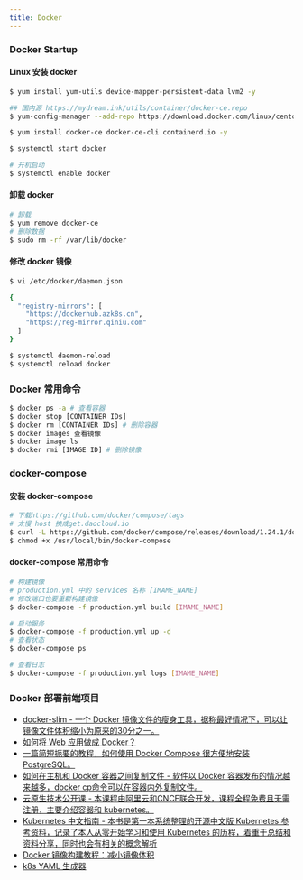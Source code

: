 ```yaml
---
title: Docker
---
```


### Docker Startup

#### Linux 安装 docker

``` bash
$ yum install yum-utils device-mapper-persistent-data lvm2 -y

## 国内源 https://mydream.ink/utils/container/docker-ce.repo
$ yum-config-manager --add-repo https://download.docker.com/linux/centos/docker-ce.repo

$ yum install docker-ce docker-ce-cli containerd.io -y

$ systemctl start docker

# 开机启动
$ systemctl enable docker
```

#### 卸载 docker

``` bash
# 卸载
$ yum remove docker-ce
# 删除数据
$ sudo rm -rf /var/lib/docker
```

#### 修改 docker 镜像

``` bash
$ vi /etc/docker/daemon.json

{
  "registry-mirrors": [
    "https://dockerhub.azk8s.cn",
    "https://reg-mirror.qiniu.com"
  ]
}

$ systemctl daemon-reload
$ systemctl reload docker
```

### Docker 常用命令

``` bash
$ docker ps -a # 查看容器
$ docker stop [CONTAINER IDs]
$ docker rm [CONTAINER IDs] # 删除容器
$ docker images 查看镜像
$ docker image ls
$ docker rmi [IMAGE ID] # 删除镜像
```

### docker-compose 

#### 安装 docker-compose

``` bash
# 下载https://github.com/docker/compose/tags
# 太慢 host 换成get.daocloud.io
$ curl -L https://github.com/docker/compose/releases/download/1.24.1/docker-compose-`uname -s`-`uname -m` -o /usr/local/bin/docker-compose
$ chmod +x /usr/local/bin/docker-compose
```

#### docker-compose 常用命令

``` bash
# 构建镜像  
# production.yml 中的 services 名称 [IMAME_NAME]
# 修改端口也要重新构建镜像
$ docker-compose -f production.yml build [IMAME_NAME]

# 启动服务
$ docker-compose -f production.yml up -d
# 查看状态
$ docker-compose ps

# 查看日志
$ docker-compose -f production.yml logs [IMAME_NAME]
```

### Docker 部署前端项目



- [docker-slim - 一个 Docker 镜像文件的瘦身工具，据称最好情况下，可以让镜像文件体积缩小为原来的30分之一。](https://github.com/docker-slim/docker-slim)
- [如何将 Web 应用做成 Docker？](https://itnext.io/dockerizing-modern-web-apps-cd9667eebf44)
- [一篇简短扼要的教程，如何使用 Docker Compose 很方便地安装 PostgreSQL。](https://www.brock.sh/docker-compose-postgresql/)
- [如何在主机和 Docker 容器之间复制文件 - 软件以 Docker 容器发布的情况越来越多，docker cp命令可以在容器内外复制文件。](https://linuxhandbook.com/docker-cp-example/)
- [云原生技术公开课 - 本课程由阿里云和CNCF联合开发，课程全程免费且无需注册，主要介绍容器和 kubernetes。](https://edu.aliyun.com/roadmap/cloudnative?from=timeline)
- [Kubernetes 中文指南 - 本书是第一本系统整理的开源中文版 Kubernetes 参考资料，记录了本人从零开始学习和使用 Kubernetes 的历程，着重于总结和资料分享，同时也会有相关的概念解析](https://jimmysong.io/kubernetes-handbook/)
- [Docker 镜像构建教程：减小镜像体积](https://fuckcloudnative.io/posts/docker-images-part1-reducing-image-size/)
- [k8s YAML 生成器](https://k8syaml.com/)